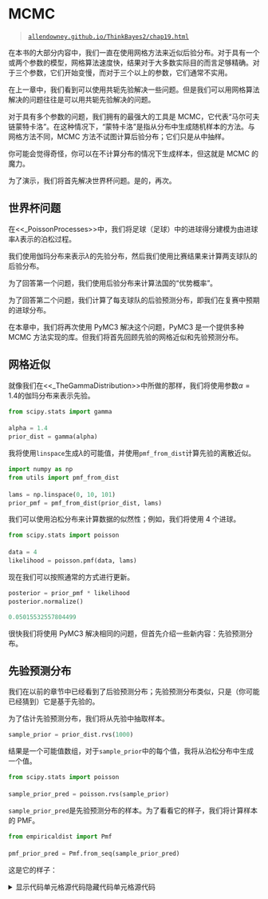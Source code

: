 # MCMC

> [`allendowney.github.io/ThinkBayes2/chap19.html`](https://allendowney.github.io/ThinkBayes2/chap19.html)

在本书的大部分内容中，我们一直在使用网格方法来近似后验分布。对于具有一个或两个参数的模型，网格算法速度快，结果对于大多数实际目的而言足够精确。对于三个参数，它们开始变慢，而对于三个以上的参数，它们通常不实用。

在上一章中，我们看到可以使用共轭先验解决一些问题。但是我们可以用网格算法解决的问题往往是可以用共轭先验解决的问题。

对于具有多个参数的问题，我们拥有的最强大的工具是 MCMC，它代表“马尔可夫链蒙特卡洛”。在这种情况下，“蒙特卡洛”是指从分布中生成随机样本的方法。与网格方法不同，MCMC 方法不试图计算后验分布；它们只是从中抽样。

你可能会觉得奇怪，你可以在不计算分布的情况下生成样本，但这就是 MCMC 的魔力。

为了演示，我们将首先解决世界杯问题。是的，再次。

## 世界杯问题

在<<_PoissonProcesses>>中，我们将足球（足球）中的进球得分建模为由进球率$\lambda$表示的泊松过程。

我们使用伽玛分布来表示$\lambda$的先验分布，然后我们使用比赛结果来计算两支球队的后验分布。

为了回答第一个问题，我们使用后验分布来计算法国的“优势概率”。

为了回答第二个问题，我们计算了每支球队的后验预测分布，即我们在复赛中预期的进球分布。

在本章中，我们将再次使用 PyMC3 解决这个问题，PyMC3 是一个提供多种 MCMC 方法实现的库。但我们将首先回顾先验的网格近似和先验预测分布。

## 网格近似

就像我们在<<_TheGammaDistribution>>中所做的那样，我们将使用参数$\alpha=1.4$的伽玛分布来表示先验。

```py
from scipy.stats import gamma

alpha = 1.4
prior_dist = gamma(alpha) 
```

我将使用`linspace`生成$\lambda$的可能值，并使用`pmf_from_dist`计算先验的离散近似。

```py
import numpy as np
from utils import pmf_from_dist

lams = np.linspace(0, 10, 101)
prior_pmf = pmf_from_dist(prior_dist, lams) 
```

我们可以使用泊松分布来计算数据的似然性；例如，我们将使用 4 个进球。

```py
from scipy.stats import poisson

data = 4
likelihood = poisson.pmf(data, lams) 
```

现在我们可以按照通常的方式进行更新。

```py
posterior = prior_pmf * likelihood
posterior.normalize() 
```

```py
0.05015532557804499 
```

很快我们将使用 PyMC3 解决相同的问题，但首先介绍一些新内容：先验预测分布。

## 先验预测分布

我们在以前的章节中已经看到了后验预测分布；先验预测分布类似，只是（你可能已经猜到）它是基于先验的。

为了估计先验预测分布，我们将从先验中抽取样本。

```py
sample_prior = prior_dist.rvs(1000) 
```

结果是一个可能值数组，对于`sample_prior`中的每个值，我将从泊松分布中生成一个值。

```py
from scipy.stats import poisson

sample_prior_pred = poisson.rvs(sample_prior) 
```

`sample_prior_pred`是先验预测分布的样本。为了看看它的样子，我们将计算样本的 PMF。

```py
from empiricaldist import Pmf

pmf_prior_pred = Pmf.from_seq(sample_prior_pred) 
```

这是它的样子：

<details class="hide above-input"><summary aria-label="Toggle hidden content">显示代码单元格源代码隐藏代码单元格源代码</summary>

```py
from utils import decorate

pmf_prior_pred.bar()
decorate(xlabel='Number of goals',
         ylabel='PMF',
         title='Prior Predictive Distribution') 
```</details> ![_images/eca8cc1de30bb001a105eb6a2bf94133ee6740cbf48d21dadeb130afe219aac7.png](img/3dd262bbe6abdce4ea23ae2cb00d096b.png)

计算先验预测分布的一个原因是检查我们对系统的模型是否合理。在这种情况下，进球的分布似乎与我们对世界杯足球的了解一致。

但在本章中，我们有另一个原因：计算先验预测分布是使用 MCMC 的第一步。

## 介绍 PyMC3

PyMC3 是一个提供多种 MCMC 方法的 Python 库。要使用 PyMC3，我们必须指定生成数据的过程的模型。在这个例子中，模型有两个步骤：

+   首先我们从先验分布中抽取一个进球率，

+   然后我们从泊松分布中抽取一定数量的进球。

以下是我们在 PyMC3 中指定此模型的方式：

```py
import pymc3 as pm

with pm.Model() as model:
    lam = pm.Gamma('lam', alpha=1.4, beta=1.0)
    goals = pm.Poisson('goals', lam) 
```

导入`pymc3`后，我们创建了一个名为`model`的`Model`对象。

如果您对 Python 中的`with`语句不熟悉，它是一种将一组语句与对象关联的方法。在这个例子中，两个缩进的语句与新的`Model`对象相关联。因此，当我们创建分布对象`Gamma`和`Poisson`时，它们被添加到`Model`中。

在`with`语句内部：

+   第一行创建了先验，这是一个具有给定参数的 gamma 分布。

+   第二行创建了先验预测，这是一个具有参数`lam`的泊松分布。

`Gamma`和`Poisson`的第一个参数是一个字符串变量名。

PyMC3 提供了一个生成模型的可视化表示的函数。

<details class="hide above-input"><summary aria-label="Toggle hidden content">显示代码单元格内容 隐藏代码单元格内容</summary>

```py
pm.model_to_graphviz(model) 
```

![_images/609b52cdd995310fa9f12f9f2aa7d3f49ae50dbdca73040d1e57a879aeaa36fc.svg](img/20d889a293bd0942c8e78861a5bfe4d9.png)</details>

在这个可视化中，椭圆形显示`lam`是从 gamma 分布中抽取的，`goals`是从泊松分布中抽取的。箭头显示`lam`的值被用作`goals`分布的参数。

## 抽样先验

PyMC3 提供了一个从先验和先验预测分布中生成样本的函数。我们可以使用`with`语句在模型的上下文中运行此函数。

```py
with model:
    trace = pm.sample_prior_predictive(1000) 
```

结果是一个类似字典的对象，将变量`lam`和`goals`映射到样本。我们可以这样提取`lam`的样本：

```py
sample_prior_pymc = trace['lam']
sample_prior_pymc.shape 
```

```py
(1000,) 
```

以下图比较了此样本的 CDF 与使用 SciPy 中的`gamma`对象生成的样本的 CDF。

<details class="hide above-input"><summary aria-label="Toggle hidden content">显示代码单元格内容 隐藏代码单元格内容</summary>

```py
from empiricaldist import Cdf

def plot_cdf(sample, **options):
  """Plot the CDF of a sample.

 sample: sequence of quantities
 """
    Cdf.from_seq(sample).plot(**options) 
```</details> <details class="hide above-input"><summary aria-label="Toggle hidden content">显示代码单元格源代码 隐藏代码单元格源代码</summary>

```py
plot_cdf(sample_prior, 
         label='SciPy sample',
         color='C5')
plot_cdf(sample_prior_pymc, 
         label='PyMC3 sample',
         color='C0')
decorate(xlabel=r'Goals per game ($\lambda$)',
         ylabel='CDF',
         title='Prior distribution') 
```</details> ![_images/193b0b47427fd7f39ff507b2ce0793f76d0f69476bfc766c47bc5e428f929d77.png](img/4a581ee15ec55f6c43db331b3e69b294.png)

结果是相似的，这证实了模型的规范是正确的，采样器的工作是如广告所述的。

从跟踪中我们还可以提取`goals`，这是从先验预测分布中抽取的样本。

```py
sample_prior_pred_pymc = trace['goals']
sample_prior_pred_pymc.shape 
```

```py
(1000,) 
```

我们可以将其与使用 SciPy 中的`poisson`对象生成的样本进行比较。

因为后验预测分布中的数量是离散的（进球数），我将绘制 CDF 作为阶梯函数。

<details class="hide above-input"><summary aria-label="Toggle hidden content">显示代码单元格内容 隐藏代码单元格内容</summary>

```py
def plot_pred(sample, **options):
    Cdf.from_seq(sample).step(**options) 
```</details> <details class="hide above-input"><summary aria-label="Toggle hidden content">显示代码单元格源代码 隐藏代码单元格源代码</summary>

```py
plot_pred(sample_prior_pred, 
          label='SciPy sample', 
          color='C5')
plot_pred(sample_prior_pred_pymc, 
          label='PyMC3 sample', 
          color='C13')
decorate(xlabel='Number of goals',
         ylabel='PMF',
         title='Prior Predictive Distribution') 
```</details> ![_images/dc0f98c00bcdf866da67931d6c2c2c5b2478e90be73e2a3f295493d47e4a36b4.png](img/3e04bb6f8d13f6f6a8c646159fc0add6.png)

同样，结果是相似的，因此我们有一些信心我们正在正确使用 PyMC3。

## 何时进行推断？

最后，我们准备进行实际推断。我们只需要做一个小改变。这是我们用来生成先验预测分布的模型：

```py
with pm.Model() as model:
    lam = pm.Gamma('lam', alpha=1.4, beta=1.0)
    goals = pm.Poisson('goals', lam) 
```

这是我们将用于计算后验分布的模型。

```py
with pm.Model() as model2:
    lam = pm.Gamma('lam', alpha=1.4, beta=1.0)
    goals = pm.Poisson('goals', lam, observed=4) 
```

不同之处在于我们将 goals 标记为`observed`并提供观察数据`4`。

而不是调用`sample_prior_predictive`，我们将调用`sample`，这被理解为从`lam`的后验分布中抽样。

```py
options = dict(return_inferencedata=False)

with model2:
    trace2 = pm.sample(500, **options) 
```

<details class="hide below-input"><summary aria-label="Toggle hidden content">显示代码单元格输出 隐藏代码单元格输出</summary>

```py
Auto-assigning NUTS sampler...
Initializing NUTS using jitter+adapt_diag...
Multiprocess sampling (2 chains in 2 jobs)
NUTS: [lam] 
```

<progress value="3000" class="" max="3000" style="width:300px; height:20px; vertical-align: middle;">100.00% [3000/3000 00:01<00:00 Sampling 2 chains, 0 divergences]</progress>

```py
Sampling 2 chains for 1_000 tune and 500 draw iterations (2_000 + 1_000 draws total) took 1 seconds. 
```</details>

尽管这些模型的规范是相似的，但采样过程是非常不同的。我不会详细介绍 PyMC3 的工作原理，但有几件事情你应该知道：

+   根据模型的不同，PyMC3 使用几种 MCMC 方法之一；在这个例子中，它使用[无 U 转弯采样器](https://en.wikipedia.org/wiki/Hamiltonian_Monte_Carlo#No_U-Turn_Sampler) (NUTS)，这是我们拥有的最有效和可靠的方法之一。

+   当采样器启动时，它生成的第一个值通常不是来自后验分布的代表性样本，因此这些值被丢弃。这个过程称为“调整”。

+   PyMC3 不是使用单一的马尔可夫链，而是使用多个链。然后我们可以比较多个链的结果，以确保它们是一致的。

尽管我们要求 500 个样本，PyMC3 生成了两个 1000 个样本，丢弃了一半，返回了剩下的 1000 个。从`trace2`中，我们可以提取后验分布的样本，就像这样：

```py
sample_post_pymc = trace2['lam'] 
```

<details class="hide above-input"><summary aria-label="Toggle hidden content">显示代码单元格内容 隐藏代码单元格内容</summary>

```py
sample_post_pymc.shape 
```

```py
(1000,) 
```</details>

我们可以将这个样本的 CDF 与我们通过网格近似计算的后验进行比较：

<details class="hide above-input"><summary aria-label="Toggle hidden content">显示代码单元格源代码 隐藏代码单元格源代码</summary>

```py
posterior.make_cdf().plot(label='posterior grid', 
                          color='C5')
plot_cdf(sample_post_pymc, 
         label='PyMC3 sample',
         color='C4')

decorate(xlabel=r'Goals per game ($\lambda$)',
         ylabel='CDF',
         title='Posterior distribution') 
```</details> ![_images/df033dddfe2e28c72653c7a90266da82aa4902fbd977ec312df43d87c2bb4607.png](img/8732cbe552885e122226632c2238e45e.png)

PyMC3 的结果与网格近似的结果一致。

## 后验预测分布

最后，要从后验预测分布中采样，我们可以使用`sample_posterior_predictive`：

```py
with model2:
    post_pred = pm.sample_posterior_predictive(trace2) 
```

<details class="hide below-input"><summary aria-label="Toggle hidden content">显示代码单元格输出 隐藏代码单元格输出</summary> <progress value="1000" class="" max="1000" style="width:300px; height:20px; vertical-align: middle;">100.00% [1000/1000 00:00<00:00]</progress></details>

结果是一个包含`goals`样本的字典。

```py
sample_post_pred_pymc = post_pred['goals'] 
```

<details class="hide above-input"><summary aria-label="Toggle hidden content">显示代码单元格内容 隐藏代码单元格内容</summary>

```py
sample_post_pred_pymc.shape 
```

```py
(1000,) 
```</details>

我还将从我们通过网格近似计算的后验分布中生成一个样本。

```py
sample_post = posterior.sample(1000)
sample_post_pred = poisson(sample_post).rvs() 
```

我们可以比较这两个样本。

<details class="hide above-input"><summary aria-label="Toggle hidden content">显示代码单元格源代码 隐藏代码单元格源代码</summary>

```py
plot_pred(sample_post_pred, 
          label='grid sample',
          color='C5')
plot_pred(sample_post_pred_pymc, 
          label='PyMC3 sample',
          color='C12')

decorate(xlabel='Number of goals',
         ylabel='PMF',
         title='Posterior Predictive Distribution') 
```</details> ![_images/e72732e7236a3458b5cc5d33844fdc3fed5b8289d8a9181a56868e1235c80003.png](img/8561fce647062c70fa4fe583e77acf8d.png)

同样，结果是一致的。因此，我们已经确定我们可以使用网格近似或 PyMC3 计算相同的结果。

但可能不清楚原因。在这个例子中，网格算法所需的计算量比 MCMC 少，结果是后验分布的一个相当不错的近似，而不是一个样本。

然而，这是一个只有一个参数的简单模型。事实上，我们甚至可以用更少的计算来解决它，使用共轭先验。PyMC3 的强大之处将在更复杂的模型中更加明显。

## 幸福

最近我阅读了 Esteban Ortiz-Ospina 和 Max Roser 的[“幸福和生活满意度”](https://ourworldindata.org/happiness-and-life-satisfaction)，其中讨论了收入和幸福之间的关系，包括国家之间、国家内部和随时间的变化。

它引用了[“世界幸福报告”](https://worldhappiness.report/)，其中包括[多元回归分析的结果](https://worldhappiness.report/ed/2020/social-environments-for-world-happiness/)，探讨了幸福与六个潜在预测因素之间的关系：

+   收入以人均 GDP 表示

+   社会支持

+   出生时的健康预期寿命

+   自由选择生活的自由

+   慷慨

+   对腐败的看法

因变量是国家对“Cantril 梯子问题”的平均回答，该问题由[盖洛普世界民意调查](https://news.gallup.com/poll/122453/understanding-gallup-uses-cantril-scale.aspx)使用：

> 请想象一个阶梯，从底部编号为零到顶部编号为 10。梯子的顶部代表您的最佳生活，梯子的底部代表您的最糟糕的生活。您会说您个人感觉您现在站在梯子的哪一步？

我将这些回答称为“幸福”，但更精确地说，它们可能更多地被认为是对生活质量满意度的衡量。

在接下来的几节中，我们将使用贝叶斯回归复制此报告中的分析。

我们可以使用 Pandas 将数据读入`DataFrame`。

```py
import pandas as pd

filename = 'WHR20_DataForFigure2.1.xls'
df = pd.read_excel(filename) 
```

<details class="hide above-input"><summary aria-label="Toggle hidden content">显示代码单元格内容 隐藏代码单元格内容</summary>

```py
df.head(3) 
```

|  | 国家名称 | 区域指标 | 梯子分数 | 梯子分数的标准误差 | 上边缘 | 下边缘 | 每人 GDP 的自然对数 | 社会支持 | 健康预期寿命 | 自由选择生活的自由 | 慷慨 | 对腐败的看法 | 理想国梯子分数 | 由:每人 GDP 的自然对数解释 | 由:社会支持解释 | 由:健康预期寿命解释 | 由:自由选择生活的自由解释 | 由:慷慨解释 | 由:对腐败的看法解释 | 理想国+残差 |
| --- | --- | --- | --- | --- | --- | --- | --- | --- | --- | --- | --- | --- | --- | --- | --- | --- | --- | --- | --- | --- |
| 0 | 芬兰 | 西欧 | 7.8087 | 0.031156 | 7.869766 | 7.747634 | 10.639267 | 0.954330 | 71.900826 | 0.949172 | -0.059482 | 0.195445 | 1.972317 | 1.285190 | 1.499526 | 0.961271 | 0.662317 | 0.159670 | 0.477857 | 2.762835 |
| 1 | 丹麦 | 西欧 | 7.6456 | 0.033492 | 7.711245 | 7.579955 | 10.774001 | 0.955991 | 72.402504 | 0.951444 | 0.066202 | 0.168489 | 1.972317 | 1.326949 | 1.503449 | 0.979333 | 0.665040 | 0.242793 | 0.495260 | 2.432741 |

| 2 | 瑞士 | 西欧 | 7.5599 | 0.035014 | 7.628528 | 7.491272 | 10.979933 | 0.942847 | 74.102448 | 0.921337 | 0.105911 | 0.303728 | 1.972317 | 1.390774 | 1.472403 | 1.040533 | 0.628954 | 0.269056 | 0.407946 | 2.350267 |</details> <details class="hide above-input"><summary aria-label="Toggle hidden content">显示代码单元格内容 隐藏代码单元格内容</summary>

```py
df.shape 
```

```py
(153, 20) 
```</details>

`DataFrame`每个 153 个国家有一行，每个 20 个变量有一列。

名为“梯子分数”的列包含我们将尝试预测的幸福测量值。

```py
score = df['Ladder score'] 
```

## 简单回归

要开始，让我们看看幸福与收入之间的关系，收入以人均国内生产总值（GDP）表示。

`'Logged GDP per capita'`列代表每个国家的 GDP 的自然对数，除以人口，校正了[购买力平价](https://en.wikipedia.org/wiki/Purchasing_power_parity)（PPP）。

```py
log_gdp = df['Logged GDP per capita'] 
```

以下图是`score`与`log_gdp`的散点图，每个国家一个标记。

<details class="hide above-input"><summary aria-label="Toggle hidden content">显示代码单元格源代码 隐藏代码单元格源代码</summary>

```py
import matplotlib.pyplot as plt

plt.plot(log_gdp, score, '.')

decorate(xlabel='Log GDP per capita at PPP',
         ylabel='Happiness ladder score') 
```</details> ![_images/e8d32d702c0b82a48796b8eac7bce082b9e28192f892eddb25f8fc18bdc32a50.png](img/d353ec4ff47106dcc2019c7369b7f92f.png)

很明显这些变量之间存在关系：在 GDP 较高的国家，人们通常报告更高的幸福水平。

我们可以使用 SciPy 中的`linregress`来计算这些变量的简单回归。

```py
from scipy.stats import linregress

result = linregress(log_gdp, score) 
```

这里是结果。

显示代码单元格源代码 隐藏代码单元格源代码

```py
pd.DataFrame([result.slope, result.intercept],
             index=['Slope', 'Intercept'],
             columns=['']) 
```</details>

| | |
| --- | --- |
| 斜率 | 0.717738 |
| 截距 | -1.198646 |

估计的斜率约为 0.72，这表明对数 GDP 增加一个单位（GDP 的因子为$e \approx 2.7$）与幸福阶梯上升 0.72 个单位相关。

现在让我们使用 PyMC3 来估计相同的参数。我们将使用与第<<_RegressionModel>>节中相同的回归模型：

$$y = a x + b + \epsilon$$

其中$y$是因变量（阶梯分数），$x$是预测变量（对数 GDP），$\epsilon$是来自标准差为$\sigma$的正态分布的一系列值。

$a$和$b$是回归线的斜率和截距。它们是未知参数，因此我们将使用数据来估计它们。

以下是此模型的 PyMC3 规范。

```py
x_data = log_gdp
y_data = score

with pm.Model() as model3:
    a = pm.Uniform('a', 0, 4)
    b = pm.Uniform('b', -4, 4)
    sigma = pm.Uniform('sigma', 0, 2)

    y_est = a * x_data + b
    y = pm.Normal('y', 
                  mu=y_est, sd=sigma, 
                  observed=y_data) 
```

参数`a`，`b`和`sigma`的先验分布是均匀的，范围足够宽以覆盖后验分布。

`y_est`是基于回归方程估计的因变量的值。`y`是均值为`y_est`，标准差为`sigma`的正态分布。

注意数据如何包含在模型中：

+   预测变量`x_data`的值用于计算`y_est`。

+   因变量`y_data`的值作为`y`的观察值提供。

现在我们可以使用这个模型从后验分布中生成一个样本。

```py
with model3:
    trace3 = pm.sample(500, **options) 
```

显示代码单元格输出 隐藏代码单元格输出

```py
Auto-assigning NUTS sampler...
Initializing NUTS using jitter+adapt_diag...
Multiprocess sampling (2 chains in 2 jobs)
NUTS: [sigma, b, a] 
```

进度值="3000" class="" max="3000" style="width:300px; height:20px; vertical-align: middle;">100.00% [3000/3000 00:04<00:00 Sampling 2 chains, 0 divergences]</progress>

```py
Sampling 2 chains for 1_000 tune and 500 draw iterations (2_000 + 1_000 draws total) took 5 seconds.
The number of effective samples is smaller than 25% for some parameters. 
```</details>

当运行采样器时，您可能会收到关于“发散”和“接受概率”的警告消息。现在可以忽略它们。

结果是一个包含来自`a`，`b`和`sigma`联合后验分布的样本的对象。

显示代码单元格内容 隐藏代码单元格内容

```py
trace3 
```

```py
<MultiTrace: 2 chains, 500 iterations, 6 variables> 
```</details>

ArviZ 提供了`plot_posterior`，我们可以使用它来绘制参数的后验分布。这是斜率`a`和截距`b`的后验分布。

```py
import arviz as az

with model3:
    az.plot_posterior(trace3, var_names=['a', 'b']); 
```

![_images/2d0315a450aa2983502a89de28f3ca4f0bc5a82b977339041634e6e0c2faeb43.png](img/82eb00df25d4da6bf463032f64860e89.png)

图表显示了样本的分布，由 KDE 估计，并显示了 94%的可信区间。在图中，“HDI”代表[“最高密度区间”](https://www.sciencedirect.com/topics/mathematics/highest-density-interval)。

这些样本的均值与我们用`linregress`估计的参数一致。

显示代码单元格内容 隐藏代码单元格内容

```py
print('Sample mean:', trace3['a'].mean())
print('Regression slope:', result.slope) 
```

```py
Sample mean: 0.715698157714354
Regression slope: 0.717738495630452 
```</details> 显示代码单元格内容 隐藏代码单元格内容

```py
print('Sample mean:', trace3['b'].mean())
print('Regression intercept:', result.intercept) 
```

```py
Sample mean: -1.174412246262264
Regression intercept: -1.1986460618088843 
```</details>

最后，我们可以检查`sigma`的边际后验分布

显示代码单元格内容 隐藏代码单元格内容

```py
az.plot_posterior(trace3['sigma']); 
```

![_images/76feb6bc1ab4570c10da92150b8c385ac493214901021ea2a2d7431582540ee3.png](img/d075f68956ee5fc62f1d2774da56482e.png)</details>

`sigma`的后验分布中的值似乎是合理的。

简单回归模型只有三个参数，所以我们可以使用网格算法。但是幸福报告中的回归模型有六个预测变量，因此总共有八个参数，包括截距和`sigma`。

对于具有八个参数的模型来说，计算网格逼近是不切实际的。即使是粗网格，每个维度有 20 个点，也会有超过 250 亿个点。而且有 153 个国家，我们将不得不计算近 4 万亿个可能性。

但是 PyMC3 可以轻松处理具有八个参数的模型，我们将在下一节中看到。

<details class="hide above-input"><summary aria-label="Toggle hidden content">显示代码单元格内容 隐藏代码单元格内容</summary>

```py
20 ** 8 / 1e9 
```

```py
25.6 
```</details> <details class="hide above-input"><summary aria-label="Toggle hidden content">显示代码单元格内容 隐藏代码单元格内容</summary>

```py
153 * 20 ** 8 / 1e12 
```

```py
3.9168 
```</details>

## 多元回归

在我们实施多元回归模型之前，我将从`DataFrame`中选择我们需要的列。

```py
columns = ['Ladder score',
           'Logged GDP per capita',
           'Social support',
           'Healthy life expectancy',
           'Freedom to make life choices',
           'Generosity',
           'Perceptions of corruption']

subset = df[columns] 
```

<details class="hide above-input"><summary aria-label="Toggle hidden content">显示代码单元格内容 隐藏代码单元格内容</summary>

```py
subset.head(3) 
```

|  | 阶梯分数 | 人均 GDP | 社会支持 | 健康预期寿命 | 自由度 | 慷慨 | 对腐败的看法 |
| --- | --- | --- | --- | --- | --- | --- | --- |
| 0 | 7.8087 | 10.639267 | 0.954330 | 71.900826 | 0.949172 | -0.059482 | 0.195445 |
| 1 | 7.6456 | 10.774001 | 0.955991 | 72.402504 | 0.951444 | 0.066202 | 0.168489 |

| 2 | 7.5599 | 10.979933 | 0.942847 | 74.102448 | 0.921337 | 0.105911 | 0.303728 |</details>

预测变量具有不同的单位：对数 GDP 以对数美元表示，预期寿命以年为单位，其他变量以任意比例表示。为了使这些因素可比较，我将标准化数据，使每个变量的均值为 0，标准差为 1。

```py
standardized = (subset - subset.mean()) / subset.std() 
```

现在让我们构建模型。我将提取因变量。

```py
y_data = standardized['Ladder score'] 
```

以及自变量。

```py
x1 = standardized[columns[1]]
x2 = standardized[columns[2]]
x3 = standardized[columns[3]]
x4 = standardized[columns[4]]
x5 = standardized[columns[5]]
x6 = standardized[columns[6]] 
```

这就是模型。`b0`是截距；`b1`到`b6`是与预测变量相关的参数。

```py
with pm.Model() as model4:
    b0 = pm.Uniform('b0', -4, 4)
    b1 = pm.Uniform('b1', -4, 4)
    b2 = pm.Uniform('b2', -4, 4)
    b3 = pm.Uniform('b3', -4, 4)
    b4 = pm.Uniform('b4', -4, 4)
    b5 = pm.Uniform('b5', -4, 4)
    b6 = pm.Uniform('b6', -4, 4)
    sigma = pm.Uniform('sigma', 0, 2)

    y_est = b0 + b1*x1 + b2*x2 + b3*x3 + b4*x4 + b5*x5 + b6*x6
    y = pm.Normal('y', 
                  mu=y_est, sd=sigma, 
                  observed=y_data) 
```

我们可以使用预测变量的向量和参数的向量更简洁地表示这个模型，但我决定保持简单。

现在我们可以从联合后验分布中抽样。

```py
with model4:
    trace4 = pm.sample(500, **options) 
```

<details class="hide below-input"><summary aria-label="Toggle hidden content">显示代码单元格输出 隐藏代码单元格输出</summary>

```py
Auto-assigning NUTS sampler...
Initializing NUTS using jitter+adapt_diag...
Multiprocess sampling (2 chains in 2 jobs)
NUTS: [sigma, b6, b5, b4, b3, b2, b1, b0] 
```

<progress value="3000" class="" max="3000" style="width:300px; height:20px; vertical-align: middle;">100.00% [3000/3000 00:04<00:00 Sampling 2 chains, 0 divergences]</progress>

```py
Sampling 2 chains for 1_000 tune and 500 draw iterations (2_000 + 1_000 draws total) took 4 seconds. 
```</details>

因为我们对数据进行了标准化，我们期望截距为 0，事实上`b0`的后验均值接近于 0。

<details class="hide above-input"><summary aria-label="Toggle hidden content">显示代码单元格内容 隐藏代码单元格内容</summary>

```py
trace4['b0'].mean() 
```

```py
-0.0009400028402880869 
```</details>

我们还可以检查`sigma`的后验均值：

<details class="hide above-input"><summary aria-label="Toggle hidden content">显示代码单元格内容 隐藏代码单元格内容</summary>

```py
trace4['sigma'].mean() 
```

```py
0.5157546237813752 
```</details>

从`trace4`中，我们可以提取参数的后验分布样本并计算它们的均值。

```py
param_names = ['b1', 'b3', 'b3', 'b4', 'b5', 'b6']

means = [trace4[name].mean() 
         for name in param_names] 
```

我们还可以计算 94%的可信区间（在第 3 和第 97 百分位之间）。

```py
def credible_interval(sample):
  """Compute 94% credible interval."""
    ci = np.percentile(sample, [3, 97])
    return np.round(ci, 3)

cis = [credible_interval(trace4[name])
       for name in param_names] 
```

以下表格总结了结果。

<details class="hide above-input"><summary aria-label="Toggle hidden content">显示代码单元格来源 隐藏代码单元格来源</summary>

```py
index = columns[1:]
table = pd.DataFrame(index=index)
table['Posterior mean'] = np.round(means, 3)
table['94% CI'] = cis
table 
```</details>

|  | 后验均值 | 94% CI |
| --- | --- | --- |
| 人均 GDP | 0.244 | [0.085, 0.41] |
| 社会支持 | 0.225 | [0.081, 0.377] |
| 健康预期寿命 | 0.225 | [0.081, 0.377] |
| 自由度 | 0.187 | [0.087, 0.289] |
| 慷慨 | 0.054 | [-0.039, 0.14] |
| 对腐败的看法 | -0.100 | [-0.197, 0.002] |

看起来 GDP 与幸福（或满意度）之间的关联最为密切，其次是社会支持、预期寿命和自由。

在控制了其他因素之后，其他因素的参数显著较小，由于慷慨的置信区间包括 0，可以认为慷慨与幸福没有显著相关，至少在这项研究中是这样测量的。

这个例子展示了 MCMC 处理具有多个参数的模型的能力。但它并没有真正展示贝叶斯回归的能力。

如果回归模型的目标是估计参数，与传统的最小二乘回归相比，贝叶斯回归并没有太大的优势。

如果我们计划将参数的后验分布作为决策分析过程的一部分使用，贝叶斯方法将更有用。

## 总结

在本章中，我们使用 PyMC3 实现了我们之前见过的两个模型：足球进球的泊松模型和简单的回归模型。然后我们实现了一个多元回归模型，这是使用网格近似计算不可能的。

MCMC 比网格方法更强大，但这种力量也伴随着一些缺点：

+   MCMC 算法很棘手。同一个模型可能对一些先验表现良好，对其他先验表现不佳。采样过程通常会产生有关调整步骤、发散、“r-hat 统计”、接受率和有效样本的警告。诊断和纠正这些问题需要一些专业知识。

+   我发现使用网格算法逐步开发模型，并在途中检查中间结果更容易。使用 PyMC3，很难确信您已正确指定了模型。

出于这些原因，我建议从网格算法开始的模型开发过程，并在必要时使用 MCMC。正如我们在前几章中看到的，您可以使用网格方法解决许多现实世界的问题。但是当您需要 MCMC 时，有一个网格算法进行比较是有用的（即使它是基于一个更简单的模型）。

本书中的所有模型都可以在 PyMC3 中实现，但其中一些比其他模型更容易转换。在练习中，您将有机会进行练习。

## 练习

**练习：** 作为热身，让我们使用 PyMC3 来解决欧元问题。假设我们抛硬币 250 次，有 140 次是正面。$x$的后验分布是多少，即正面的概率？

对于先验，使用参数$\alpha=1$和$\beta=1$的贝塔分布。

参见[PyMC3 文档](https://docs.pymc.io/api/distributions/continuous.html)以获取连续分布列表。

<details class="hide above-input"><summary aria-label="Toggle hidden content">显示代码单元格内容 隐藏代码单元格内容</summary>

```py
# Solution

n = 250
k_obs = 140

with pm.Model() as model5:
    x = pm.Beta('x', alpha=1, beta=1)
    k = pm.Binomial('k', n=n, p=x, observed=k_obs)
    trace5 = pm.sample(500, **options)
    az.plot_posterior(trace5) 
```

```py
Auto-assigning NUTS sampler...
Initializing NUTS using jitter+adapt_diag...
Multiprocess sampling (2 chains in 2 jobs)
NUTS: [x] 
```

<progress value="3000" class="" max="3000" style="width:300px; height:20px; vertical-align: middle;">100.00% [3000/3000 00:00<00:00 Sampling 2 chains, 0 divergences]</progress>

```py
Sampling 2 chains for 1_000 tune and 500 draw iterations (2_000 + 1_000 draws total) took 1 seconds. 
```

![_images/9aceeffa47605e83ecf31ae37b480a41d897024e249e5e6400cf268e5aeecd95.png](img/76c133082854e9fd2a774b69a9a190a4.png)</details>

**练习：** 现在让我们使用 PyMC3 复制<<_TheGrizzlyBearProblem>>中的灰熊问题的解决方案，该问题基于超几何分布。

我将以略有不同的符号提出问题，以使其与 PyMC3 保持一致。

假设在第一次会话期间，有`k=23`只熊被标记。在第二次会话期间，有`n=19`只熊被识别，其中`x=4`只被标记。

估计环境中熊的数量`N`的后验分布。

对于先验，使用从 50 到 500 的离散均匀分布。

参见[PyMC3 文档](https://docs.pymc.io/api/distributions/discrete.html)以获取离散分布列表。

注意：`HyperGeometric`在版本 3.8 之后添加到 PyMC3 中，因此您可能需要更新您的安装来完成这个练习。

<details class="hide above-input"><summary aria-label="Toggle hidden content">显示代码单元格内容隐藏代码单元格内容</summary>

```py
# Solution

k = 23
n = 19
x = 4

with pm.Model() as model6:
    N = pm.DiscreteUniform('N', 50, 500)
    y = pm.HyperGeometric('y', N=N, k=k, n=n, observed=x)
    trace6 = pm.sample(1000, **options)
    az.plot_posterior(trace6) 
```

```py
Multiprocess sampling (2 chains in 2 jobs)
Metropolis: [N] 
```

<progress value="4000" class="" max="4000" style="width:300px; height:20px; vertical-align: middle;">100.00% [4000/4000 00:00<00:00 Sampling 2 chains, 0 divergences]</progress>

```py
Sampling 2 chains for 1_000 tune and 1_000 draw iterations (2_000 + 2_000 draws total) took 1 seconds.
The number of effective samples is smaller than 25% for some parameters. 
```

![_images/6508eeee449a1c8e82ce7ce0664789351b1fd247cb5460e9429a6934db033734.png](img/dee9f9d8c3a7ab7b7a7cad18a04ff162.png)</details>

**练习：** 在<<_WeibullDistribution>>中，我们从 Weibull 分布中生成了一个样本，其中$\lambda=3$，$k=0.8$。然后我们使用数据来计算这些参数的后验分布的网格近似。

现在让我们用 PyMC3 做同样的事情。

对于先验，你可以使用像我们在<<_SurvivalAnalysis>>中使用的均匀分布，或者你可以使用 PyMC3 提供的`HalfNormal`分布。

注意：PyMC3 中的`Weibull`类使用的参数与 SciPy 不同。PyMC3 中的参数`alpha`对应于$k$，而`beta`对应于$\lambda$。

以下是数据：

```py
data = [0.80497283, 2.11577082, 0.43308797, 0.10862644, 5.17334866,
       3.25745053, 3.05555883, 2.47401062, 0.05340806, 1.08386395] 
```

<details class="hide above-input"><summary aria-label="Toggle hidden content">显示代码单元格内容隐藏代码单元格内容</summary>

```py
# Solution

with pm.Model() as model7:
    lam = pm.Uniform('lam', 0.1, 10.1)
    k = pm.Uniform('k', 0.1, 5.1)
    y = pm.Weibull('y', alpha=k, beta=lam, observed=data)
    trace7 = pm.sample(1000, **options)
    az.plot_posterior(trace7) 
```

```py
Auto-assigning NUTS sampler...
Initializing NUTS using jitter+adapt_diag...
Multiprocess sampling (2 chains in 2 jobs)
NUTS: [k, lam] 
```

<progress value="4000" class="" max="4000" style="width:300px; height:20px; vertical-align: middle;">100.00% [4000/4000 00:01<00:00 Sampling 2 chains, 0 divergences]</progress>

```py
Sampling 2 chains for 1_000 tune and 1_000 draw iterations (2_000 + 2_000 draws total) took 2 seconds.
The acceptance probability does not match the target. It is 0.8819724175144361, but should be close to 0.8\. Try to increase the number of tuning steps. 
```

![_images/20ca2eef771e17ce366680fbf0cd5b3fa489b23d328038c5def182f25c399a5e.png](img/90b78b9ea67cbd74076b70a4cef6125f.png)</details>

**练习：** 在<<_ImprovingReadingAbility>>中，我们使用了阅读测试的数据来估计正态分布的参数。

创建一个模型，为`mu`和`sigma`定义均匀先验分布，并使用数据来估计它们的后验分布。

现在估计受试组的参数。

<details class="hide above-input"><summary aria-label="Toggle hidden content">显示代码单元格内容隐藏代码单元格内容</summary>

```py
data = responses['Treated'] 
```</details> <details class="hide above-input"><summary aria-label="Toggle hidden content">显示代码单元格内容隐藏代码单元格内容</summary>

```py
# Solution

with pm.Model() as model8:
    mu = pm.Uniform('mu', 20, 80)
    sigma = pm.Uniform('sigma', 5, 30)
    y = pm.Normal('y', mu, sigma, observed=data)
    trace8 = pm.sample(500, **options) 
```

```py
Auto-assigning NUTS sampler...
Initializing NUTS using jitter+adapt_diag...
Multiprocess sampling (2 chains in 2 jobs)
NUTS: [sigma, mu] 
```

<progress value="3000" class="" max="3000" style="width:300px; height:20px; vertical-align: middle;">100.00% [3000/3000 00:01<00:00 Sampling 2 chains, 0 divergences]</progress>

```py
Sampling 2 chains for 1_000 tune and 500 draw iterations (2_000 + 1_000 draws total) took 2 seconds. 
```</details> <details class="hide above-input"><summary aria-label="Toggle hidden content">显示代码单元格内容隐藏代码单元格内容</summary>

```py
# Solution

with model8:
    az.plot_posterior(trace8) 
```

![_images/d8e1802f0f4db48c5429de4dc2411d4445c82281b3e3719facb259a356c7daac.png](img/0ea3f1ef40964a9f6ae59de890108f8d.png)</details>

**练习：** 在<<_TheLincolnIndexProblem>>中，我们使用了一个网格算法来解决由 John D. Cook 提出的 Lincoln 指数问题：

> “假设你有一个测试者在你的程序中发现了 20 个错误。你想要估计程序中实际有多少错误。你知道至少有 20 个错误，如果你对你的测试者非常有信心，你可以假设大约有 20 个错误。但也许你的测试者不是很好。也许有数百个错误。你怎么知道有多少错误呢？没有办法知道一个测试者。但如果你有两个测试者，即使你不知道测试者有多么熟练，你也可以得到一个很好的想法。”

假设第一个测试者发现了 20 个错误，第二个测试者发现了 15 个错误，他们共同发现了 3 个错误；使用 PyMC3 来估计错误的数量。

注意：这个练习比之前的一些练习更难。其中一个挑战是数据包括`k00`，它取决于`N`：

```py
k00 = N - num_seen 
```

因此，我们必须将数据构建为模型的一部分。为此，我们可以使用`pm.math.stack`，它可以生成一个数组：

```py
data = pm.math.stack((k00, k01, k10, k11)) 
```

最后，你可能会发现使用`pm.Multinomial`很有帮助。

我将使用以下符号表示数据：

+   k11 是两个测试者发现的错误数量，

+   k10 是第一个测试者发现的错误数量，但第二个测试者没有发现，

+   k01 是第二个测试者发现的错误数量，但第一个测试者没有发现，而

+   k00 是未发现的错误的未知数量。

这里是除了`k00`之外的所有值:

<细节 类="隐藏在输入上方"><摘要 aria-label="切换隐藏内容">显示代码单元格内容 隐藏代码单元格内容</摘要>

```py
k10 = 20 - 3
k01 = 15 - 3
k11 = 3 
```</细节>

总共发现了 32 个错误:

<细节 类="隐藏在输入上方"><摘要 aria-label="切换隐藏内容">显示代码单元格内容 隐藏代码单元格内容</摘要>

```py
num_seen = k01 + k10 + k11
num_seen 
```

```py
32 
```</细节> <细节 类="隐藏在输入上方"><摘要 aria-label="切换隐藏内容">显示代码单元格内容 隐藏代码单元格内容</摘要>

```py
# Solution

with pm.Model() as model9:
    p0 = pm.Beta('p0', alpha=1, beta=1)
    p1 = pm.Beta('p1', alpha=1, beta=1)
    N = pm.DiscreteUniform('N', num_seen, 350)

    q0 = 1-p0
    q1 = 1-p1
    ps = [q0*q1, q0*p1, p0*q1, p0*p1]

    k00 = N - num_seen
    data = pm.math.stack((k00, k01, k10, k11))
    y = pm.Multinomial('y', n=N, p=ps, observed=data) 
```</细节> <细节 类="隐藏在输入上方"><摘要 aria-label="切换隐藏内容">显示代码单元格内容 隐藏代码单元格内容</摘要>

```py
# Solution

with model9:
    trace9 = pm.sample(1000, **options) 
```

```py
Multiprocess sampling (2 chains in 2 jobs)
CompoundStep
>NUTS: [p1, p0]
>Metropolis: [N] 
```

<进度 value="4000" 类="" 最大="4000" 样式="宽度:300 像素; 高度:20 像素; 垂直对齐: 中间;">100.00% [4000/4000 00:02<00:00 采样 2 链, 0 发散]</进度>

```py
Sampling 2 chains for 1_000 tune and 1_000 draw iterations (2_000 + 2_000 draws total) took 3 seconds.
The acceptance probability does not match the target. It is 0.5430480274605854, but should be close to 0.8\. Try to increase the number of tuning steps.
The rhat statistic is larger than 1.05 for some parameters. This indicates slight problems during sampling.
The estimated number of effective samples is smaller than 200 for some parameters. 
```</细节> <细节 类="隐藏在输入上方"><摘要 aria-label="切换隐藏内容">显示代码单元格内容 隐藏代码单元格内容</摘要>

```py
# Solution

with model9:
    az.plot_posterior(trace9) 
```

![_images/beeaa10ba1b2c50623f3239a25baa2d674c0a47c8035caaac00df5f38eebf9b4.png](img/c82753560176a0cc0aa0c7e546e6dc9a.png)</细节>
